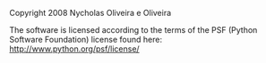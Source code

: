 Copyright 2008 Nycholas Oliveira e Oliveira

The software is licensed according to the terms of the PSF (Python Software Foundation) license found here: http://www.python.org/psf/license/